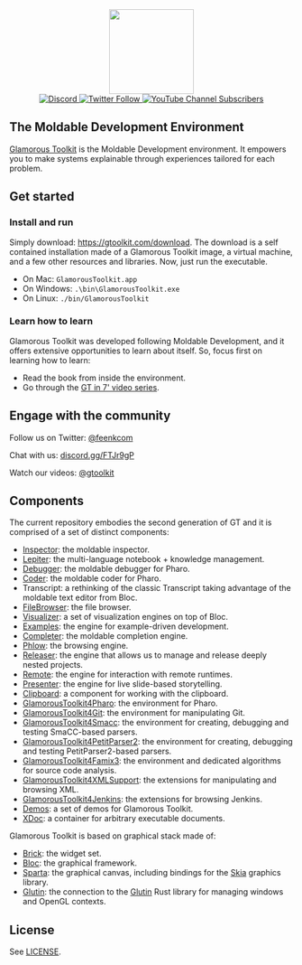 <div align="center">
  <div>
  <a href="https://gtoolkit.com" target="_blank">
     <img src="doc/gtoolkit.png" height=150/>
  </a>
  </div>
   
  <div> 
    <a href="https://discord.gg/FTJr9gP" target="_blank">
      <img alt="Discord" src="https://img.shields.io/discord/729445214812504107?color=green&label=chat&logo=discord&logoColor=white&style=flat-square">
    </a>
    <a href="https://twitter.com/feenkcom" target="_blank">
      <img alt="Twitter Follow" src="https://img.shields.io/twitter/follow/feenkcom?color=blue&label=%40feenkcom&logo=twitter&logoColor=white&style=flat-square">
    </a>
    <a href="https://youtube.com/@gtoolkit" target="_blank">
      <img alt="YouTube Channel Subscribers" src="https://img.shields.io/youtube/channel/subscribers/UClLZHVq_-2D2-iI4rA2O8Ug?color=red&label=%40gtoolkit&logo=youtube&logoColor=white&style=flat-square">
    </a>
  </div>
</div>

## The Moldable Development Environment
[Glamorous Toolkit](https://gtoolkit.com) is the Moldable Development environment. It empowers you to make systems explainable through experiences tailored for each problem.
## Get started
### Install and run
Simply download: https://gtoolkit.com/download.
The download is a self contained installation made of a Glamorous Toolkit image, a virtual machine, and a few other resources and libraries.
Now, just run the executable.
- On Mac: `GlamorousToolkit.app`
- On Windows: `.\bin\GlamorousToolkit.exe`
- On Linux: `./bin/GlamorousToolkit`
### Learn how to learn
Glamorous Toolkit was developed following Moldable Development, and it offers extensive opportunities to learn about itself. So, focus first on learning how to learn:
- Read the book from inside the environment.
- Go through the [GT in 7' video series](https://youtu.be/-vFwfwy5WZA?list=PLfrs5bwLJOoAaHvQGSLeKpHWmFuZXPUTJ).
## Engage with the community
Follow us on Twitter: [@feenkcom](https://twitter.com/feenkcom)

Chat with us: [discord.gg/FTJr9gP](https://discord.gg/FTJr9gP)

Watch our videos: [@gtoolkit](https://www.youtube.com/@gtoolkit)
## Components
The current repository embodies the second generation of GT and it is comprised of a set of distinct components:
- [Inspector](https://github.com/feenkcom/gtoolkit-inspector): the moldable inspector.
- [Lepiter](https://github.com/feenkcom/lepiter): the multi-language notebook + knowledge management.
- [Debugger](https://github.com/feenkcom/gtoolkit-debugger): the moldable debugger for Pharo.
- [Coder](https://github.com/feenkcom/gtoolkit-coder): the moldable coder for Pharo.
- Transcript: a rethinking of the classic Transcript taking advantage of the moldable text editor from Bloc.
- [FileBrowser](https://github.com/feenkcom/gtoolkit-filebrowser): the file browser.
- [Visualizer](https://github.com/feenkcom/gtoolkit-visualizer): a set of visualization engines on top of Bloc.
- [Examples](https://github.com/feenkcom/gtoolkit-examples): the engine for example-driven development.
- [Completer](https://github.com/feenkcom/gtoolkit-completer): the moldable completion engine.
- [Phlow](https://github.com/feenkcom/gtoolkit-phlow): the browsing engine.
- [Releaser](https://github.com/feenkcom/gtoolkit-releaser): the engine that allows us to manage and release deeply nested projects.
- [Remote](https://github.com/feenkcom/gtoolkit-remote): the engine for interaction with remote runtimes.
- [Presenter](https://github.com/feenkcom/gtoolkit-presenter): the engine for live slide-based storytelling.
- [Clipboard](https://github.com/feenkcom/gtoolkit-clipboard): a component for working with the clipboard.
- [GlamorousToolkit4Pharo](https://github.com/feenkcom/gt4pharo): the environment for Pharo.
- [GlamorousToolkit4Git](https://github.com/feenkcom/gt4git): the environment for manipulating Git.
- [GlamorousToolkit4Smacc](https://github.com/feenkcom/gt4smacc): the environment for creating, debugging and testing SmaCC-based parsers.
- [GlamorousToolkit4PetitParser2](https://github.com/feenkcom/gt4petitparser2): the environment for creating, debugging and testing PetitParser2-based parsers.
- [GlamorousToolkit4Famix3](https://github.com/feenkcom/gt4famix3): the environment and dedicated algorithms for source code analysis.
- [GlamorousToolkit4XMLSupport](https://github.com/feenkcom/gt4xmlsupport): the extensions for manipulating and browsing XML.
- [GlamorousToolkit4Jenkins](https://github.com/feenkcom/gt4jenkins): the extensions for browsing Jenkins.
- [Demos](https://github.com/feenkcom/gtoolkit-demos): a set of demos for Glamorous Toolkit.
- [XDoc](https://github.com/feenkcom/xdoc): a container for arbitrary executable documents.

Glamorous Toolkit is based on graphical stack made of:
- [Brick](https://github.com/feenkcom/Brick): the widget set.
- [Bloc](https://github.com/feenkcom/Bloc): the graphical framework.
- [Sparta](https://github.com/feenkcom/Sparta): the graphical canvas, including bindings for the [Skia](https://skia.org) graphics library.
- [Glutin](https://github.com/feenkcom/gtoolkit-glutin): the connection to the [Glutin](https://github.com/rust-windowing/glutin) Rust library for managing windows and OpenGL contexts.

## License

See [LICENSE](LICENSE).
